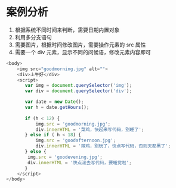 # 案例分析

1. 根据系统不同时间来判断，需要日期内置对象
2. 利用多分支语句
3. 需要图片，根据时间修改图片，需要操作元素的 src 属性
4. 需要一个 div 元素，显示不同的问候语，修改元素内容即可

```js
<body>
    <img src="goodmorning.jpg" alt="">
    <div>上午好</div>
    <script>
       var img = document.querySelector('img');
       var div = document.querySelector('div');

       var date = new Date();
       var h = date.getHours();
       
       if (h < 12) {
           img.src = 'goodmorning.jpg';
           div.innerHTML = '菜鸡，快起来写代码，别睡了';
       } else if ( h < 18) {
           img.src = 'goodafternoon.jpg';
           div.innerHTML = '辣鸡，别玩了，快点写代码，否则天都黑了';
       } else {
        img.src = 'goodevening.jpg';
        div.innerHTML = '快点滚去写代码，要睡觉啦';
       }
    </script>
</body>

```

